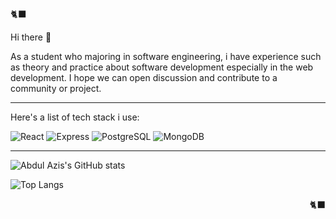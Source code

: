 🐈‍⬛

Hi there 👋  

As a student who majoring in software engineering, i have experience such as theory and practice about software development especially in the web development. I hope we can open discussion and contribute to a community or project.  

___

Here's a list of tech stack i use:

![React](https://img.shields.io/badge/-React-05122A?style=for-the-badge&logo=React&color=353535) ![Express](https://img.shields.io/badge/-Express-05122A?style=for-the-badge&logo=Express&color=353535) ![PostgreSQL](https://img.shields.io/badge/-PostgreSQL-05122A?style=for-the-badge&logo=PostgreSQL&color=353535) ![MongoDB](https://img.shields.io/badge/-MongoDB-05122A?style=for-the-badge&logo=MongoDB&color=353535)

___

![Abdul Azis's GitHub stats](https://github-readme-stats.vercel.app/api?username=isntaz1s&show_icons=true&hide=issues&custom_title=isntaz1s's+stats&theme=dark)

![Top Langs](https://github-readme-stats.vercel.app/api/top-langs/?username=isntaz1s&layout=compact&custom_title=Most+Languages+Used&theme=dark)  
<p align="right">🐈‍⬛</p>
